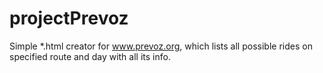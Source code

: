 # projectPrevoz
Simple *.html creator for www.prevoz.org, which lists all possible rides on specified route and day with all its info.
